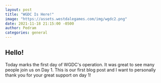 ```yaml
---
layout: post
title: "WGDC Is Here!"
image: "https://assets.westdalegames.com/img/wgdc2.png"
date: 2021-11-18 21:15:00 -0500
author: Pedram
categories: general
---
```



## Hello!

Today marks the first day of WGDC's operation. It was great to see many people join us on Day 1. This is our first blog post and I want to personally thank you for your great support on day 1!